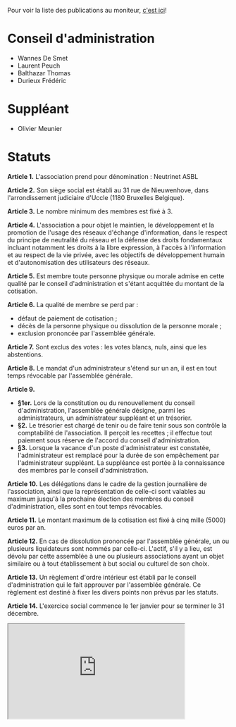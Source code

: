 <!-- TITLE: Les Statuts -->
<!-- Dernière version publiée au moniteur-->

Pour voir la liste des publications au moniteur, [c'est ici](http://www.ejustice.just.fgov.be/cgi_tsv/tsv_l_1.pl?hrc=BL000000&jvorm=ASBL&sql=naam+contains++%27Neutrinet%27+and+jvorm+contains+%27ASBL%27&rech=4&lang=fr&fromtab=TSV&btw=835033012&DETAIL=ALL+PUB)!
# Conseil d'administration

- Wannes De Smet
- Laurent Peuch
- Balthazar Thomas
- Durieux Frédéric

# Suppléant

- Olivier Meunier

# Statuts

**Article 1.** L'association prend pour dénomination : Neutrinet ASBL

**Article 2.** Son siège social est établi au 31 rue de Nieuwenhove, dans l'arrondissement judiciaire d'Uccle (1180 Bruxelles Belgique).

**Article 3.** Le nombre minimum des membres est fixé à 3.

**Article 4.** L'association a pour objet le maintien, le développement et la promotion de l'usage des réseaux d'échange d'information, dans le respect du principe de neutralité du réseau et la défense des droits fondamentaux incluant notamment les droits à la libre expression, à l'accès à l'information et au respect de la vie privée, avec les objectifs de développement humain et d'autonomisation des utilisateurs des réseaux.

**Article 5.** Est membre toute personne physique ou morale admise en cette qualité par le conseil d'administration et s'étant acquittée du montant de la cotisation.

**Article 6.** La qualité de membre se perd par :

- défaut de paiement de cotisation ;
- décès de la personne physique ou dissolution de la personne morale ;
- exclusion prononcée par l'assemblée générale.

**Article 7.** Sont exclus des votes : les votes blancs, nuls, ainsi que les abstentions.

**Article 8.** Le mandat d'un administrateur s'étend sur un an, il est en tout temps révocable par l'assemblée générale.

**Article 9.**
- **§1er.** Lors de la constitution ou du renouvellement du conseil d'administration, l'assemblée générale désigne, parmi les administrateurs, un administrateur suppléant et un trésorier.
- **§2.** Le trésorier est chargé de tenir ou de faire tenir sous son contrôle la comptabilité de l'association. Il perçoit les recettes ; il effectue tout paiement sous réserve de l'accord du conseil d'administration.
- **§3.** Lorsque la vacance d'un poste d'administrateur est constatée, l'administrateur est remplacé pour la durée de son empêchement par l'administrateur suppléant. La suppléance est portée à la connaissance des membres par le conseil d'administration.

**Article 10.** Les délégations dans le cadre de la gestion journalière de l'association, ainsi que la représentation de celle-ci sont valables au maximum jusqu'à la prochaine élection des membres du conseil d'administration, elles sont en tout temps révocables.

**Article 11.** Le montant maximum de la cotisation est fixé à cinq mille (5000) euros par an.

**Article 12.** En cas de dissolution prononcée par l'assemblée générale, un ou plusieurs liquidateurs sont nommés par celle-ci. L'actif, s'il y a lieu, est dévolu par cette assemblée à une ou plusieurs associations ayant un objet similaire ou à tout établissement à but social ou culturel de son choix.

**Article 13.** Un règlement d'ordre intérieur est établi par le conseil d'administration qui le fait approuver par l'assemblée générale. Ce règlement est destiné à fixer les divers points non prévus par les statuts.

**Article 14.** L'exercice social commence le 1er janvier pour se terminer le 31 décembre. 

<iframe width="400" height="215" src="https://files.neutrinet.be/index.php/apps/calendar/embed/zkMxFkHCsC3ysfqF"></iframe>